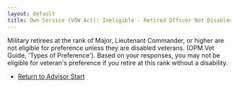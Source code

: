 ```yaml
---
layout: default
title: Own Service (VOW Act): Ineligible - Retired Officer Not Disabled
---
```


Military retirees at the rank of Major, Lieutenant Commander, or higher are not eligible for preference unless they are disabled veterans. (OPM Vet Guide, 'Types of Preference'). Based on your responses, you may not be eligible for veteran's preference if you retire at this rank without a disability.

*   [Return to Advisor Start](./start.md)

